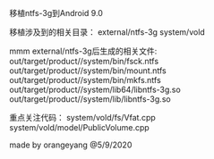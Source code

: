 移植ntfs-3g到Android 9.0

移植涉及到的相关目录：
external/ntfs-3g
system/vold

mmm external/ntfs-3g后生成的相关文件:
out/target/product/<project>/system/bin/fsck.ntfs
out/target/product/<project>/system/bin/mount.ntfs
out/target/product/<project>/system/bin/mkfs.ntfs
out/target/product/<project>/system/lib64/libntfs-3g.so
out/target/product/<project>/system/lib/libntfs-3g.so

重点关注代码：
system/vold/fs/Vfat.cpp
system/vold/model/PublicVolume.cpp

made by orangeyang @5/9/2020
